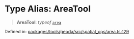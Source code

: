 # Type Alias: AreaTool

> **AreaTool**: *typeof* [`area`](../variables/area.md)

Defined in: [packages/tools/geoda/src/spatial\_ops/area.ts:129](https://github.com/GeoDaCenter/openassistant/blob/0f7bf760e453a1735df9463dc799b04ee2f630fd/packages/tools/geoda/src/spatial_ops/area.ts#L129)
